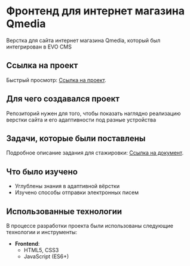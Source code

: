# Фронтенд для интернет магазина Qmedia

Верстка для сайта интернет магазина Qmedia, который был интегрирован в EVO CMS

## Ссылка на проект

Быстрый просмотр: <a href="https://qmedia-frontend.vercel.app/" target="_blank">Ссылка на проект</a>.

## Для чего создавался проект

Репозиторий нужен для того, чтобы показать  наглядно реализацию верстки сайта и его адаптивности под разные устройства

## Задачи, которые были поставлены

Подробное описание задания для стажировки: <a href="https://docs.google.com/document/d/1slMSq3I_tassZb6mTta0ljdpQlvRfcmS3wWYlA4zpVY/edit?usp=sharing" target="_blank">Ссылка на документ</a>.

## Что было изучено

- Углублены знания в адаптивной вёрстки
- Изучено способы отправки электронных писем


## Использованные технологии

В процессе разработки проекта были использованы следующие технологии и инструменты:

- **Frontend**:
  - HTML5, CSS3
  - JavaScript (ES6+)
